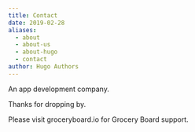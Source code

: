 ```yaml
---
title: Contact
date: 2019-02-28
aliases:
  - about
  - about-us
  - about-hugo
  - contact
author: Hugo Authors
---
```


An app development company. 

Thanks for dropping by. 

Please visit groceryboard.io for Grocery Board support. 


